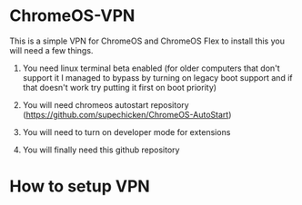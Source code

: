 # ChromeOS-VPN
This is a simple VPN for ChromeOS and ChromeOS Flex to install this you will need a few things.

1. You need linux terminal beta enabled (for older computers that don't support it I managed to bypass by turning on legacy boot support and if that doesn't work try putting it first on boot priority)

2. You will need chromeos autostart repository (https://github.com/supechicken/ChromeOS-AutoStart)

3. You will need to turn on developer mode for extensions

4. You will finally need this github repository

# How to setup VPN
